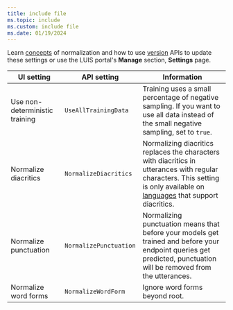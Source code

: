 ```yaml
---
title: include file
ms.topic: include
ms.custom: include file
ms.date: 01/19/2024
---
```


Learn [concepts](../concepts/utterances.md#utterance-normalization) of normalization and how to use [version](https://westus.dev.cognitive.microsoft.com/docs/services/5890b47c39e2bb17b84a55ff/operations/versions-update-application-version-settings) APIs to update these settings or use the LUIS portal's **Manage** section, **Settings** page.


|UI setting|API setting|Information|
|--|--|--|
|Use non-deterministic training|`UseAllTrainingData`|Training uses a small percentage of negative sampling. If you want to use all data instead of the small negative sampling, set to `true`. |
|Normalize diacritics|`NormalizeDiacritics`|Normalizing diacritics replaces the characters with diacritics in utterances with regular characters. This setting is only available on [languages](../luis-reference-application-settings.md#diacritics-normalization) that support diacritics.|
|Normalize punctuation|`NormalizePunctuation`|Normalizing punctuation means that before your models get trained and before your endpoint queries get predicted, punctuation will be removed from the utterances.|
|Normalize word forms|`NormalizeWordForm`|Ignore word forms beyond root.|
